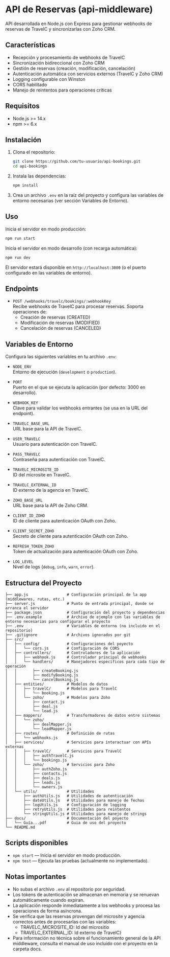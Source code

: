 # API de Reservas (api-middleware)

API desarrollada en Node.js con Express para gestionar webhooks de reservas de TravelC y sincronizarlas con Zoho CRM.

## Características

- Recepción y procesamiento de webhooks de TravelC
- Sincronización bidireccional con Zoho CRM
- Gestión de reservas (creación, modificación, cancelación)
- Autenticación automática con servicios externos (TravelC y Zoho CRM)
- Logging configurable con Winston
- CORS habilitado
- Manejo de reintentos para operaciones críticas

## Requisitos

- Node.js >= 14.x
- npm >= 6.x

## Instalación

1. Clona el repositorio:
   ```sh
   git clone https://github.com/tu-usuario/api-bookings.git
   cd api-bookings
   ```

2. Instala las dependencias:
   ```sh
   npm install
   ```

3. Crea un archivo `.env` en la raíz del proyecto y configura las variables de entorno necesarias (ver sección Variables de Entorno).

## Uso

Inicia el servidor en modo producción:
   ```sh
   npm run start
   ```

Inicia el servidor en modo desarrollo (con recarga automática):
   ```sh
   npm run dev
   ```

El servidor estará disponible en `http://localhost:3000` (o el puerto configurado en las variables de entorno).

## Endpoints

- `POST /webhooks/travelc/bookings/:webhookKey`  
  Recibe webhooks de TravelC para procesar reservas. Soporta operaciones de:
  - Creación de reservas (CREATED)
  - Modificación de reservas (MODIFIED)
  - Cancelación de reservas (CANCELED)

## Variables de Entorno

Configura las siguientes variables en tu archivo `.env`:

- `NODE_ENV`  
  Entorno de ejecución (`development` o `production`).

- `PORT`  
  Puerto en el que se ejecuta la aplicación (por defecto: 3000 en desarrollo).

- `WEBHOOK_KEY`  
  Clave para validar los webhooks entrantes (se usa en la URL del endpoint).

- `TRAVELC_BASE_URL`  
  URL base para la API de TravelC.

- `USER_TRAVELC`  
  Usuario para autenticación con TravelC.

- `PASS_TRAVELC`  
  Contraseña para autenticación con TravelC.

- `TRAVELC_MICROSITE_ID`  
  ID del microsite en TravelC.

- `TRAVELC_EXTERNAL_ID`  
  ID externo de la agencia en TravelC.

- `ZOHO_BASE_URL`  
  URL base para la API de Zoho CRM.

- `CLIENT_ID_ZOHO`  
  ID de cliente para autenticación OAuth con Zoho.

- `CLIENT_SECRET_ZOHO`  
  Secreto de cliente para autenticación OAuth con Zoho.

- `REFRESH_TOKEN_ZOHO`  
  Token de actualización para autenticación OAuth con Zoho.

- `LOG_LEVEL`  
  Nivel de logs (`debug`, `info`, `warn`, `error`).

## Estructura del Proyecto

```
├── app.js                 # Configuración principal de la app (middlewares, rutas, etc.)
├── server.js              # Punto de entrada principal, donde se arranca el servidor
├── package.json           # Configuración del proyecto y dependencias
├── .env.example           # Archivo de ejemplo con las variables de entorno necesarias para configurar el proyecto
├── .env                   # Variables de entorno (no incluido en el repositorio)
├── .gitignore             # Archivos ignorados por git
├── src/
│   ├── config/            # Configuraciones del poyecto
│   │   └── cors.js        # Configuración de CORS 
│   ├── controllers/       # Controladores de la aplicación
│   │   ├── webhook.js     # Controlador principal de webhooks
│   │   └── handlers/      # Manejadores específicos para cada tipo de operación
│   │       ├── createBooking.js
│   │       ├── modifyBooking.js
│   │       └── cancelBooking.js
│   ├── entities/          # Modelos de datos
│   │   ├── travelC/       # Modelos para TravelC
│   │   │   └── booking.js
│   │   └── zoho/          # Modelos para Zoho
│   │       ├── contact.js
│   │       ├── deal.js
│   │       └── lead.js
│   ├── mappers/           # Transformadores de datos entre sistemas
│   │   └── zoho/
│   │       ├── dealMapper.js
│   │       └── leadMapper.js
│   ├── routes/            # Definición de rutas
│   │   └── webhooks.js
│   ├── services/          # Servicios para interactuar con APIs externas
│   │   ├── travelC/       # Servicios para TravelC
│   │   │   ├── authTravelC.js
│   │   │   └── bookings.js
│   │   └── zoho/          # Servicios para Zoho
│   │       ├── authZoho.js
│   │       ├── contacts.js
│   │       ├── deals.js
│   │       ├── leads.js
│   │       └── owners.js
│   └── utils/             # Utilidades
│       ├── authUtils.js   # Utilidades de autenticación
│       ├── dateUtils.js   # Utilidades para manejo de fechas
│       ├── logUtils.js    # Configuración de logging
│       ├── retryUtils.js  # Utilidades para reintentos
│       └── stringUtils.js # Utilidades para manejo de strings
├── docs/                  # Documentación del poyecto
│   └── Guía...pdf         # Guia de uso del proyecto
└── README.md
```

## Scripts disponibles

- `npm start` — Inicia el servidor en modo producción.
- `npm test` — Ejecuta las pruebas (actualmente no implementado).

## Notas importantes

- No subas el archivo `.env` al repositorio por seguridad.
- Los tokens de autenticación se almacenan en memoria y se renuevan automáticamente cuando expiran.
- La aplicación responde inmediatamente a los webhooks y procesa las operaciones de forma asíncrona.
- Se verifica que las reservas provengan del microsite y agencia correctos antes de procesarlas con las variables: 
  - TRAVELC_MICROSITE_ID: Id del micrositio
  - TRAVELC_EXTERNAL_ID: Id externo de TravelC}
- Para información no técnica sobre el funcionamiento general de la API middleware, consulta el manual de uso incluido con el proyecto en la carpeta docs.

 